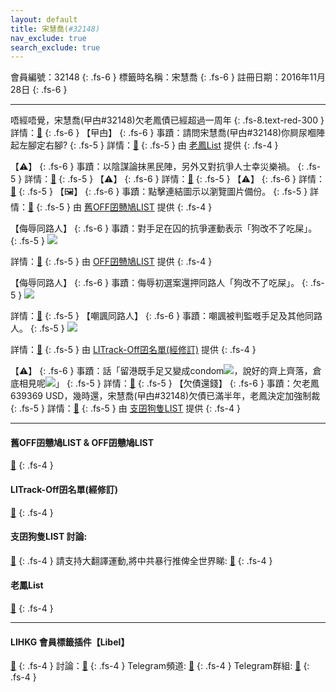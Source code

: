 ```yaml
---
layout: default
title: 宋慧喬(#32148)
nav_exclude: true
search_exclude: true
---
```


會員編號：32148
{: .fs-6 }
標籤時名稱：宋慧喬
{: .fs-6 }
註冊日期：2016年11月28日
{: .fs-6 }

---

<div class="code-example" markdown="1">

唔經唔覺，宋慧喬(曱甴#32148)欠老鳳債已經超過一周年
{: .fs-8.text-red-300 }
詳情：[🔗](https://lih.kg/2766734)
{: .fs-6 }
【曱甴】
{: .fs-6 }
事蹟：請問宋慧喬(曱甴#32148)你屙尿嗰陣起左腳定右腳?
{: .fs-5 }
詳情：[🔗](https://lih.kg/2072864)
{: .fs-5 }
由 [老鳳List](#老鳳list) 提供
{: .fs-4 }

</div>
<div class="code-example" markdown="1">

【⚠️】
{: .fs-6 }
事蹟：以陰謀論抹黑民陣，另外又對抗爭人士幸災樂禍。
{: .fs-5 }
詳情：[🔗](https://lih.kg/1658274)
{: .fs-5 }
【⚠️】
{: .fs-6 }
詳情：[🔗](https://lih.kg/fHubsT)
{: .fs-5 }
【⚠️】
{: .fs-6 }
詳情：[🔗](https://lih.kg/gkDvQT)
{: .fs-5 }
【🖼️】
{: .fs-6 }
事蹟：點擊連結圖示以瀏覽圖片備份。
{: .fs-5 }
詳情：[🔗](https://filedn.eu/l9Hq1YKLkJ4m0VSXcdcfUaJ/LIHKG_on99/on9_son_2020/32148)
{: .fs-5 }
由 [舊OFF囝戇鳩LIST](#舊off囝戇鳩list--off囝戇鳩list) 提供
{: .fs-4 }

</div>
<div class="code-example" markdown="1">

【侮辱同路人】
{: .fs-6 }
事蹟：對手足在囚的抗爭運動表示「狗改不了吃屎」。
{: .fs-5 }
![](https://filedn.eu/l9Hq1YKLkJ4m0VSXcdcfUaJ/LIHKG_on99/on9_jai/32148/32148.1_.png)


詳情：[🔗](https://lih.kg/uxbwLLX)
{: .fs-5 }
由 [OFF囝戇鳩LIST](#舊off囝戇鳩list--off囝戇鳩list) 提供
{: .fs-4 }

</div>
<div class="code-example" markdown="1">

【侮辱同路人】
{: .fs-6 }
事蹟：侮辱初選案還押同路人「狗改不了吃屎」。
{: .fs-5 }
![](https://filedn.eu/l9Hq1YKLkJ4m0VSXcdcfUaJ/LIHKG_on99/on9_jai/32148/32148.1_.png)


詳情：[🔗](https://lih.kg/uxbwLLX)
{: .fs-5 }
【嘲諷同路人】
{: .fs-6 }
事蹟：嘲諷被判監嘅手足及其他同路人。
{: .fs-5 }
![](https://na.cx/i/y9b69Wb.png)


詳情：[🔗](https://lih.kg/aNjBLjV)
{: .fs-5 }
由 [LITrack-Off囝名單(經修訂)](#litrack-off囝名單(經修訂)) 提供
{: .fs-4 }

</div>
<div class="code-example" markdown="1">

【⚠️】
{: .fs-6 }
事蹟：話「留港既手足又變成condom![](https://cdn.lihkg.com/assets/faces/normal/sosad.gif)，說好的齊上齊落，倉底相見呢![](https://cdn.lihkg.com/assets/faces/pig/wail.gif)」
{: .fs-5 }
詳情：[🔗](https://lih.kg/tftodJX)
{: .fs-5 }
【欠債還錢】
{: .fs-6 }
事蹟：欠老鳳639369 USD，幾時還，宋慧喬(曱甴#32148)欠債已滿半年，老鳳決定加強制裁
{: .fs-5 }
詳情：[🔗](https://lihkg.com/thread/2503236/page/14)
{: .fs-5 }
由 [支囝狗隻LIST](#支囝狗隻list-討論) 提供
{: .fs-4 }

</div>

---

#### 舊OFF囝戇鳩LIST & OFF囝戇鳩LIST 
[🔗](https://bit.ly/lihkg_on9_list)
{: .fs-4 }
#### LITrack-Off囝名單(經修訂)
[🔗](http://tiny.cc/LITrack_GS)
{: .fs-4 }
#### 支囝狗隻LIST 討論: 
[🔗](https://lih.kg/2908480)
{: .fs-4 }
請支持大翻譯運動,將中共暴行推俾全世界睇: [🔗](https://twitter.com/tgtm_official)
{: .fs-4 }

#### 老鳳List
[🔗](https://lihkg.com/thread/2808424)
{: .fs-4 }

---

#### LIHKG 會員標籤插件【Libel】
[🔗](https://kitce.github.io/libel)
{: .fs-4 }
討論：[🔗](https://lih.kg/2841778)
{: .fs-4 }
Telegram頻道: [🔗](https://t.me/LibelOfficialChannel)
{: .fs-4 }
Telegram群組: [🔗](https://t.me/LibelOfficialGroup)
{: .fs-4 }
